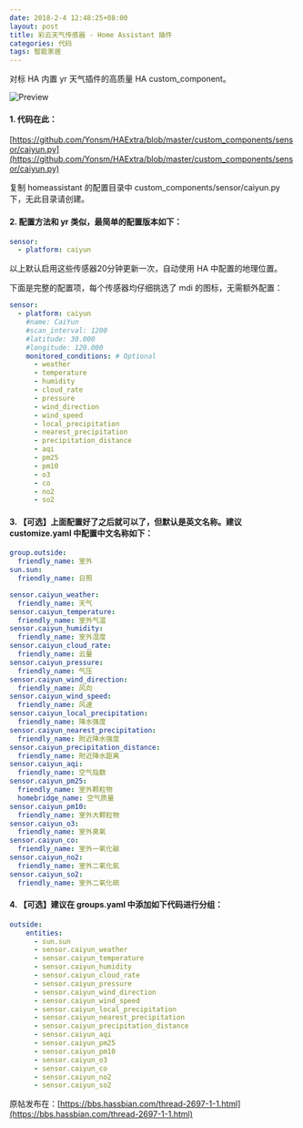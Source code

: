 ```yaml
---
date: 2018-2-4 12:48:25+08:00
layout: post
title: 彩云天气传感器 - Home Assistant 插件
categories: 代码
tags: 智能家居
---
```


对标 HA 内置 yr 天气插件的高质量 HA custom_component。

![Preview](https://bbs.hassbian.com/data/attachment/forum/201802/04/124807tsdxzmuggjt0s508.png)

#### 1. 代码在此：

[https://github.com/Yonsm/HAExtra/blob/master/custom_components/sensor/caiyun.py](https://github.com/Yonsm/HAExtra/blob/master/custom_components/sensor/caiyun.py)

复制 homeassistant 的配置目录中 custom_components/sensor/caiyun.py 下，无此目录请创建。

#### 2. 配置方法和 yr 类似，最简单的配置版本如下：

```yaml
sensor:
  - platform: caiyun
```

以上默认启用这些传感器20分钟更新一次，自动使用 HA 中配置的地理位置。

下面是完整的配置项，每个传感器均仔细挑选了 mdi 的图标，无需额外配置：

```yaml
sensor:
  - platform: caiyun
    #name: CaiYun
    #scan_interval: 1200
    #latitude: 30.000
    #longitude: 120.000
    monitored_conditions: # Optional
      - weather
      - temperature
      - humidity
      - cloud_rate
      - pressure
      - wind_direction
      - wind_speed
      - local_precipitation
      - nearest_precipitation
      - precipitation_distance
      - aqi
      - pm25
      - pm10
      - o3
      - co
      - no2
      - so2
```

#### 3. 【可选】上面配置好了之后就可以了，但默认是英文名称。建议 customize.yaml 中配置中文名称如下：

```yaml
group.outside:
  friendly_name: 室外
sun.sun:
  friendly_name: 日照

sensor.caiyun_weather:
  friendly_name: 天气
sensor.caiyun_temperature:
  friendly_name: 室外气温
sensor.caiyun_humidity:
  friendly_name: 室外湿度
sensor.caiyun_cloud_rate:
  friendly_name: 云量
sensor.caiyun_pressure:
  friendly_name: 气压
sensor.caiyun_wind_direction:
  friendly_name: 风向
sensor.caiyun_wind_speed:
  friendly_name: 风速
sensor.caiyun_local_precipitation:
  friendly_name: 降水强度
sensor.caiyun_nearest_precipitation:
  friendly_name: 附近降水强度
sensor.caiyun_precipitation_distance:
  friendly_name: 附近降水距离
sensor.caiyun_aqi:
  friendly_name: 空气指数
sensor.caiyun_pm25:
  friendly_name: 室外颗粒物
  homebridge_name: 空气质量
sensor.caiyun_pm10:
  friendly_name: 室外大颗粒物
sensor.caiyun_o3:
  friendly_name: 室外臭氧
sensor.caiyun_co:
  friendly_name: 室外一氧化碳
sensor.caiyun_no2:
  friendly_name: 室外二氧化氮
sensor.caiyun_so2:
  friendly_name: 室外二氧化硫
```

#### 4. 【可选】建议在 groups.yaml 中添加如下代码进行分组：

```yaml
outside:
    entities:
      - sun.sun
      - sensor.caiyun_weather
      - sensor.caiyun_temperature
      - sensor.caiyun_humidity
      - sensor.caiyun_cloud_rate
      - sensor.caiyun_pressure
      - sensor.caiyun_wind_direction
      - sensor.caiyun_wind_speed
      - sensor.caiyun_local_precipitation
      - sensor.caiyun_nearest_precipitation
      - sensor.caiyun_precipitation_distance
      - sensor.caiyun_aqi
      - sensor.caiyun_pm25
      - sensor.caiyun_pm10
      - sensor.caiyun_o3
      - sensor.caiyun_co
      - sensor.caiyun_no2
      - sensor.caiyun_so2
```

原帖发布在：[https://bbs.hassbian.com/thread-2697-1-1.html](https://bbs.hassbian.com/thread-2697-1-1.html)
